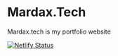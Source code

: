 # Mardax.Tech
Mardax.tech is my portfolio website

[![Netlify Status](https://api.netlify.com/api/v1/badges/f27a8ba8-d866-45b6-951b-abc4ab881b6e/deploy-status)](https://app.netlify.com/sites/mardaxtech/deploys)
